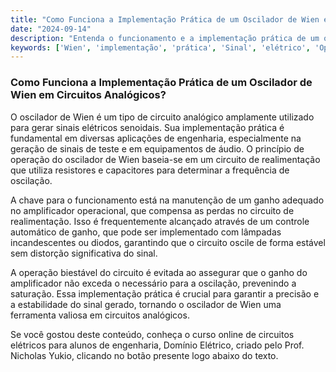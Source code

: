 ```yaml
---
title: "Como Funciona a Implementação Prática de um Oscilador de Wien em Circuitos Analógicos?"
date: "2024-09-14"
description: "Entenda o funcionamento e a implementação prática de um oscilador de Wien em circuitos analógicos."
keywords: ['Wien', 'implementação', 'prática', 'Sinal', 'elétrico', 'Operação', 'biestável']
---
```


### Como Funciona a Implementação Prática de um Oscilador de Wien em Circuitos Analógicos?

O oscilador de Wien é um tipo de circuito analógico amplamente utilizado para gerar sinais elétricos senoidais. Sua implementação prática é fundamental em diversas aplicações de engenharia, especialmente na geração de sinais de teste e em equipamentos de áudio. O princípio de operação do oscilador de Wien baseia-se em um circuito de realimentação que utiliza resistores e capacitores para determinar a frequência de oscilação. 

A chave para o funcionamento está na manutenção de um ganho adequado no amplificador operacional, que compensa as perdas no circuito de realimentação. Isso é frequentemente alcançado através de um controle automático de ganho, que pode ser implementado com lâmpadas incandescentes ou diodos, garantindo que o circuito oscile de forma estável sem distorção significativa do sinal.

A operação biestável do circuito é evitada ao assegurar que o ganho do amplificador não exceda o necessário para a oscilação, prevenindo a saturação. Essa implementação prática é crucial para garantir a precisão e a estabilidade do sinal gerado, tornando o oscilador de Wien uma ferramenta valiosa em circuitos analógicos.

Se você gostou deste conteúdo, conheça o curso online de circuitos elétricos para alunos de engenharia, Domínio Elétrico, criado pelo Prof. Nicholas Yukio, clicando no botão presente logo abaixo do texto.